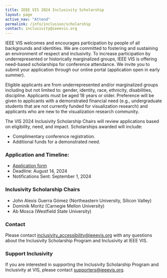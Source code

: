 ```yaml
---
title: IEEE VIS 2024 Inclusivity Scholarship
layout: page
active_nav: "Attend"
permalink: /info/inclusion/scholarship
contact: inclusivity@ieeevis.org
---
```


IEEE VIS welcomes and encourages participation by people of all backgrounds and identities.  We are committed to fostering and sustaining an environment of respect and inclusivity. To increase participation by underrepresented or historically marginalized groups, IEEE VIS is offering need-based scholarships for conference attendance. We invite you to submit your application through our online portal (application open in early summer).

Eligible applicants are from underrepresented and/or marginalized groups including but not limited to: gender, identity, race, ethnicity, disabilities, discipline. Applicants must be aged 18 years or older. Preference will be given to applicants with a demonstrated financial need (e.g., undergraduate students that are not currently funded for visualization research) and applicants who are new to the visualization research community. 

The VIS 2024 Inclusivity Scholarship Chairs will review applications based on eligibility, need, and impact. Scholarships awarded will include:

* Complimentary conference registration.
* Additional funds for a demonstrated need.

<!-- * Based on need, fund will be provided for recipients that might not otherwise be able to attend the conference. Funds can be used to help support registration cost, travel, lodging, WiFi hotspot expenses, childcare, and other costs of attending. 
Recipients will need to keep original expense receipts and evidence of payment up to the subscribed limits for reimbursement once the conference is over.
* An assigned a mentor to guide receipients through the conference experience.  -->


### Application and Timeline:

* [Application form](https://forms.gle/fzJ6RqNzSJ7buBiP9) 
* Deadline: August 14, 2024
* Notifications Sent: September 1, 2024

<!-- 
* Application form available soon
* Deadline: TBD
* Notifications Sent: TBD
-->

### Inclusivity Scholarship Chairs

* John Alexis Guerra Gómez (Northeastern University, Silicon Valley)
* Dominik Moritz (Carnegie Mellon University)
* Ab Mosca (Westfield State University)

### Contact

Please contact [inclusivity_accessibility@ieeevis.org](mailto:inclusivity_accessibility@ieeevis.org) with any questions about the Inclusivity Scholarship Program and Inclusivity at IEEE VIS.
 
### Support Inclusivity 

If you are interested in supporting the Inclusivity Scholarship Program and Inclusivity at VIS, please contact [supporters@ieeevis.org](mailto:supporters@ieeevis.org).
 
  
